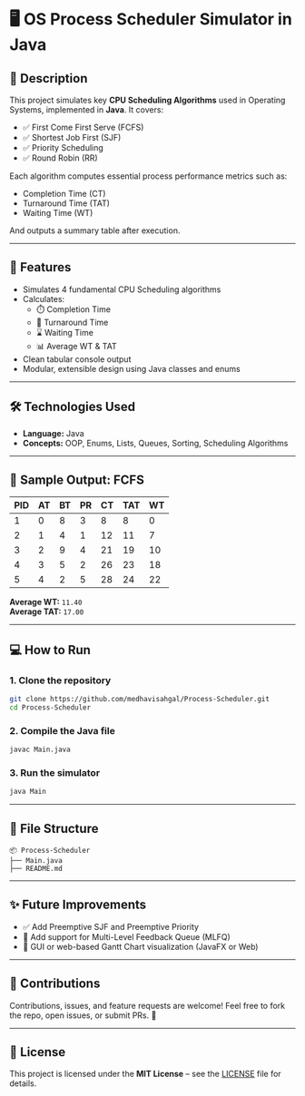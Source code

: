 # 🖥️ OS Process Scheduler Simulator in Java
## 📌 Description
This project simulates key **CPU Scheduling Algorithms** used in Operating Systems, implemented in **Java**. It covers:

- ✅ First Come First Serve (FCFS)
- ✅ Shortest Job First (SJF)
- ✅ Priority Scheduling
- ✅ Round Robin (RR)

Each algorithm computes essential process performance metrics such as:

- Completion Time (CT)
- Turnaround Time (TAT)
- Waiting Time (WT)

And outputs a summary table after execution.

---

## 🚀 Features

- Simulates 4 fundamental CPU Scheduling algorithms
- Calculates:
  - ⏱️ Completion Time
  - 🔁 Turnaround Time
  - ⌛ Waiting Time
  - 📊 Average WT & TAT
- Clean tabular console output
- Modular, extensible design using Java classes and enums

---

## 🛠️ Technologies Used

- **Language:** Java
- **Concepts:** OOP, Enums, Lists, Queues, Sorting, Scheduling Algorithms

---

## 🧪 Sample Output: FCFS

| PID | AT | BT | PR | CT | TAT | WT |
|-----|----|----|----|----|-----|----|
|  1  | 0  | 8  | 3  | 8  |  8  | 0  |
|  2  | 1  | 4  | 1  | 12 | 11  | 7  |
|  3  | 2  | 9  | 4  | 21 | 19  | 10 |
|  4  | 3  | 5  | 2  | 26 | 23  | 18 |
|  5  | 4  | 2  | 5  | 28 | 24  | 22 |

**Average WT:** `11.40`  
**Average TAT:** `17.00`

---

## 💻 How to Run

### 1. **Clone the repository**
```bash
git clone https://github.com/medhavisahgal/Process-Scheduler.git
cd Process-Scheduler
````

### 2. **Compile the Java file**

```bash
javac Main.java
```

### 3. **Run the simulator**

```bash
java Main
```

---

## 📁 File Structure

```
📦 Process-Scheduler
├── Main.java         
├── README.md         
```

---

## ✨ Future Improvements

* ✅ Add Preemptive SJF and Preemptive Priority
* 🔁 Add support for Multi-Level Feedback Queue (MLFQ)
* 🎨 GUI or web-based Gantt Chart visualization (JavaFX or Web)

---

## 🤝 Contributions

Contributions, issues, and feature requests are welcome!
Feel free to fork the repo, open issues, or submit PRs. 💬

---

## 📃 License

This project is licensed under the **MIT License** – see the [LICENSE](LICENSE) file for details.



